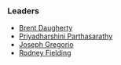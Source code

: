 ### Leaders
* [Brent Daugherty](mailto:brent.daugherty@owasp.org)
* [Priyadharshini Parthasarathy](mailto:priyadharshini.parthasarathy@owasp.org)
* [Joseph Gregorio](mailto:joseph.gregorio@owasp.org)
* [Rodney Fielding]()
